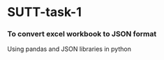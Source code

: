 # SUTT-task-1
### To convert excel workbook to JSON format
Using pandas and JSON libraries in python
